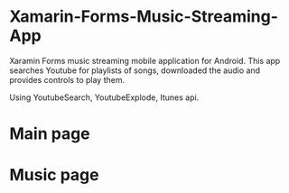 # Xamarin-Forms-Music-Streaming-App
Xaramin Forms music streaming mobile application for Android. 
This app searches Youtube for playlists of songs, downloaded the audio and provides controls to play them.

Using YoutubeSearch, YoutubeExplode, Itunes api.

# Main page


# Music page 
